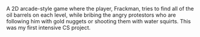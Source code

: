 A 2D arcade-style game where the player, Frackman, tries to find all of the oil barrels on each level, while bribing the angry protestors who are following him with gold nuggets or shooting them with water squirts. This was my first intensive CS project.
